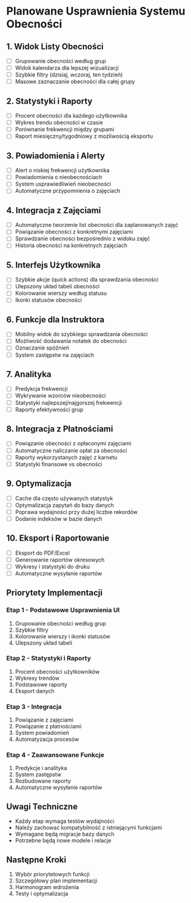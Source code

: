 # Planowane Usprawnienia Systemu Obecności

## 1. Widok Listy Obecności
- [ ] Grupowanie obecności według grup
- [ ] Widok kalendarza dla lepszej wizualizacji
- [ ] Szybkie filtry (dzisiaj, wczoraj, ten tydzień)
- [ ] Masowe zaznaczanie obecności dla całej grupy

## 2. Statystyki i Raporty
- [ ] Procent obecności dla każdego użytkownika
- [ ] Wykres trendu obecności w czasie
- [ ] Porównanie frekwencji między grupami
- [ ] Raport miesięczny/tygodniowy z możliwością eksportu

## 3. Powiadomienia i Alerty
- [ ] Alert o niskiej frekwencji użytkownika
- [ ] Powiadomienia o nieobecnościach
- [ ] System usprawiedliwień nieobecności
- [ ] Automatyczne przypomnienia o zajęciach

## 4. Integracja z Zajęciami
- [ ] Automatyczne tworzenie list obecności dla zaplanowanych zajęć
- [ ] Powiązanie obecności z konkretnymi zajęciami
- [ ] Sprawdzanie obecności bezpośrednio z widoku zajęć
- [ ] Historia obecności na konkretnych zajęciach

## 5. Interfejs Użytkownika
- [ ] Szybkie akcje (quick actions) dla sprawdzania obecności
- [ ] Ulepszony układ tabeli obecności
- [ ] Kolorowanie wierszy według statusu
- [ ] Ikonki statusów obecności

## 6. Funkcje dla Instruktora
- [ ] Mobilny widok do szybkiego sprawdzania obecności
- [ ] Możliwość dodawania notatek do obecności
- [ ] Oznaczanie spóźnień
- [ ] System zastępstw na zajęciach

## 7. Analityka
- [ ] Predykcja frekwencji
- [ ] Wykrywanie wzorców nieobecności
- [ ] Statystyki najlepszej/najgorszej frekwencji
- [ ] Raporty efektywności grup

## 8. Integracja z Płatnościami
- [ ] Powiązanie obecności z opłaconymi zajęciami
- [ ] Automatyczne naliczanie opłat za obecności
- [ ] Raporty wykorzystanych zajęć z karnetu
- [ ] Statystyki finansowe vs obecności

## 9. Optymalizacja
- [ ] Cache dla często używanych statystyk
- [ ] Optymalizacja zapytań do bazy danych
- [ ] Poprawa wydajności przy dużej liczbie rekordów
- [ ] Dodanie indeksów w bazie danych

## 10. Eksport i Raportowanie
- [ ] Eksport do PDF/Excel
- [ ] Generowanie raportów okresowych
- [ ] Wykresy i statystyki do druku
- [ ] Automatyczne wysyłanie raportów

## Priorytety Implementacji

### Etap 1 - Podstawowe Usprawnienia UI
1. Grupowanie obecności według grup
2. Szybkie filtry
3. Kolorowanie wierszy i ikonki statusów
4. Ulepszony układ tabeli

### Etap 2 - Statystyki i Raporty
1. Procent obecności użytkowników
2. Wykresy trendów
3. Podstawowe raporty
4. Eksport danych

### Etap 3 - Integracja
1. Powiązanie z zajęciami
2. Powiązanie z płatnościami
3. System powiadomień
4. Automatyzacja procesów

### Etap 4 - Zaawansowane Funkcje
1. Predykcje i analityka
2. System zastępstw
3. Rozbudowane raporty
4. Automatyczne wysyłanie raportów

## Uwagi Techniczne
- Każdy etap wymaga testów wydajności
- Należy zachować kompatybilność z istniejącymi funkcjami
- Wymagane będą migracje bazy danych
- Potrzebne będą nowe modele i relacje

## Następne Kroki
1. Wybór priorytetowych funkcji
2. Szczegółowy plan implementacji
3. Harmonogram wdrożenia
4. Testy i optymalizacja 